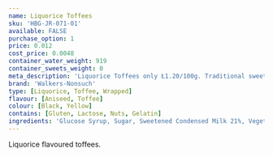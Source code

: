 ```yaml
---
name: Liquorice Toffees
sku: 'HBG-JR-071-01'
available: FALSE
purchase_option: 1
price: 0.012
cost_price: 0.0048
container_water_weight: 919
container_sweets_weight: 0
meta_description: 'Liquorice Toffees only Ł1.20/100g. Traditional sweets and more at Humbugs Confectionery Store. Specialists in satisfying your sweet tooth!'
brand: 'Walkers-Nonsuch'
type: [Liquorice, Toffee, Wrapped]
flavour: [Aniseed, Toffee]
colour: [Black, Yellow]
contains: [Gluten, Lactose, Nuts, Gelatin]
ingredients: 'Glucose Syrup, Sugar, Sweetened Condensed Milk 21%, Vegetable Oil (Palm Oil), Black Treacle 5%, Natural Colour (Vegetable Carbon), Liquorice Extract 0.7%, Salt, Emulsifier (E471), Oil of Aniseed.'
---
```

Liquorice flavoured toffees.